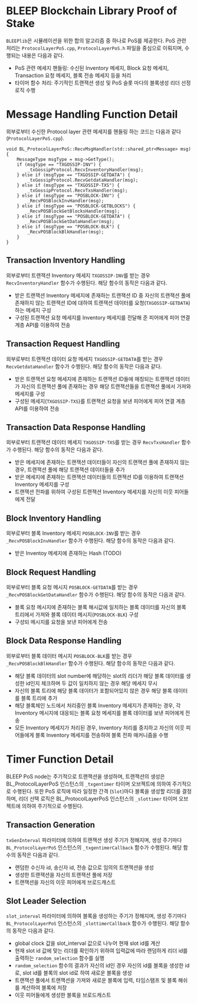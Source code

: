 # BLEEP Blockchain Library Proof of Stake
`BLEEPlib`은 시뮬레이션을 위한 합의 알고리즘 중 하나로 PoS를 제공한다. PoS 관련 처리는 `ProtocolLayerPoS.cpp`, `ProtocolLayerPoS.h` 파일을 중심으로 이뤄지며, 수행되는 내용은 다음과 같다.
- PoS 관련 메세지 핸들링: 수신된 Inventory 메세지, Block 요청 메세지, Transaction 요청 메세지, 블록 전송 메세지 등을 처리
- 타이머 함수 처리: 주기적인 트랜잭션 생성 및 PoS 슬롯 마다의 블록생성 리더 선정 로직 수행

# Message Handling Function Detail
외부로부터 수신한 Protocol layer 관련 메세지를 핸들링 하는 코드는 다음과 같다 (`ProtocolLayerPoS.cpp`).
```
void BL_ProtocolLayerPoS::RecvMsgHandler(std::shared_ptr<Message> msg) {
    MessageType msgType = msg->GetType();
    if (msgType == "TXGOSSIP-INV") {
        _txGossipProtocol.RecvInventoryHandler(msg);
    } else if (msgType == "TXGOSSIP-GETDATA") {
        _txGossipProtocol.RecvGetdataHandler(msg);
    } else if (msgType == "TXGOSSIP-TXS") {
        _txGossipProtocol.RecvTxsHandler(msg);
    } else if (msgType == "POSBLOCK-INV") {
        _RecvPOSBlockInvHandler(msg);
    } else if (msgType == "POSBLOCK-GETBLOCKS") {
        _RecvPOSBlockGetBlocksHandler(msg);
    } else if (msgType == "POSBLOCK-GETDATA") {
        _RecvPOSBlockGetDataHandler(msg);
    } else if (msgType == "POSBLOCK-BLK") {
        _RecvPOSBlockBlkHandler(msg);
    }
}
```
## Transaction Inventory Handling
외부로부터 트랜잭션 Inventory 메세지 `TXGOSSIP-INV`를 받는 경우 `RecvInventoryHandler` 함수가 수행된다. 해당 함수의 동작은 다음과 같다.
- 받은 트랜잭션 Inventory 메세지에 존재하는 트랜잭션 ID 중 자신의 트랜잭션 풀에 존재하지 않는 트랜잭션 ID에 대하여 트랜잭션 데이터를 요청(`TXGOSSIP-GETDATA`)하는 메세지 구성
- 구성된 트랜잭션 요청 메세지를 Inventory 메세지를 전달해 준 피어에게 피어 연결 계층 API를 이용하여 전송
## Transaction Request Handling
외부로부터 트랜잭션 데이터 요청 메세지 `TXGOSSIP-GETDATA`를 받는 경우 `RecvGetdataHandler` 함수가 수행된다. 해당 함수의 동작은 다음과 같다.
- 받은 트랜잭션 요청 메세지에 존재하는 트랜잭션 ID들에 매칭되는 트랜잭션 데이터가 자신의 트랜잭션 풀에 존재하는 경우 해당 트랜잭션들을 트랜잭션 풀에서 가져와 메세지를 구성
- 구성된 메세지(`TXGOSSIP-TXS`)를 트랜잭션 요청을 보낸 피어에게 피어 연결 계층 API를 이용하여 전송
## Transaction Data Response Handling
외부로부터 트랜잭션 데이터 메세지 `TXGOSSIP-TXS`를 받는 경우 `RecvTxsHandler` 함수가 수행된다. 해당 함수의 동작은 다음과 같다.
- 받은 메세지에 존재하는 트랜잭션 데이터들이 자신의 트랜잭션 풀에 존재하지 않는 경우, 트랜잭션 풀에 해당 트랜잭션 데이터들을 추가
- 받은 메세지에 존재하는 트랜잭션 데이터들의 트랜잭션 ID를 이용하여 트랜잭션 Inventory 메세지를 구성
- 트랜잭션 전파를 위하여 구성된 트랜잭션 Inventory 메세지를 자신의 이웃 피어들에게 전달
## Block Inventory Handling
외부로부터 블록 Inventory 메세지 `POSBLOCK-INV`를 받는 경우 `_RecvPOSBlockInvHandler` 함수가 수행된다. 해당 함수의 동작은 다음과 같다.
- 받은 Inventoy 메세지에 존재하는 Hash (TODO)
## Block Request Handling
외부로부터 블록 요청 메시지 `POSBLOCK-GETDATA`를 받는 경우 `_RecvPOSBlockGetDataHandler` 함수가 수행된다. 해당 함수의 동작은 다음과 같다.
- 블록 요청 메시지에 존재하는 블록 해시값에 일치하는 블록 데이터를 자신의 블록 트리에서 가져와 블록 데이터 메시지(`POSBLOCK-BLK`) 구성
- 구성되 메시지를 요청을 보낸 피어에게 전송
## Block Data Response Handling
외부로부터 블록 데이터 메시지 `POSBLOCK-BLK`를 받는 경우 `_RecvPOSBlockBlkHandler` 함수가 수행된다. 해당 함수의 동작은 다음과 같다.
- 해당 블록 데이터의 slot number에 해당하는 slot의 리더가 해당 블록 데이터를 생성한 id인지 체크하며 두 값이 일치하지 않는 경우 해당 메세지 무시
- 자신의 블록 트리에 해당 블록 데이터가 포함되어있지 않은 경우 해당 블록 데이터를 블록 트리에 추가
- 해당 블록체인 노드에서 처리중인 블록 Inventory 메세지가 존재하는 경우, 각 Inventory 메시지에 대응되는 블록 요청 메세지를 블록 데이터를 보낸 피어에게 전송
- 모든 Inventory 메세지가 처리된 경우, Inventory 처리를 중지하고 자신의 이웃 피어들에게 블록 Inventory 메세지를 전송하여 블록 전파 매커니즘을 수행

# Timer Function Detail
BLEEP PoS node는 주기적으로 트랜잭션을 생성하며, 트랜잭션의 생성은 BL_ProtocolLayerPoS 인스턴스의 `_txgentimer` 타이머 오브젝트에 의하여 주기적으로 수행된다. 또한 PoS 로직에 따라 일정한 간격 (`Slot`)마다 블록을 생성할 리더를 결정하며, 리더 선택 로직은 BL_ProtocolLayerPoS 인스턴스의 `_slottimer` 타이머 오브젝트에 의하여 주기적으로 수행된다.
## Transaction Generation
`txGenInterval` 파라미터에 의하여 트랜잭션 생성 주기가 정해지며, 생성 주기마다 `BL_ProtocolLayerPoS` 인스턴스의 `_txgentimerCallback` 함수가 수행된다. 해당 함수의 동작은 다음과 같다.
- 랜덤한 수신자 id, 송신자 id, 전송 값으로 임의의 트랜잭션을 생성
- 생성한 트랜잭션을 자신의 트랜잭션 풀에 저장
- 트랜잭션을 자신의 이웃 피어에게 브로드캐스트
## Slot Leader Selection
`slot_interval` 파라미터에 의하여 블록을 생성하는 주기가 정해지며, 생성 주기마다 `BL_ProtocolLayerPoS` 인스턴스의 `_slottimerCallback` 함수가 수행된다. 해당 함수의 동작은 다음과 같다.
- global clock 값을 slot_interval 값으로 나누어 현재 slot id를 계산
- 현재 slot id 값에 맞는 리더를 확인하기 위하여 입력값에 따라 랜덤하게 리더 id를 출력하는 `random_selection` 함수를 실행
- `random_selection` 함수의 결과가 자신의 id인 경우 자신의 id를 블록을 생성한 id로, slot id를 블록의 slot id로 하여 새로운 블록을 생성
- 트랜잭션 풀에서 트랜잭션을 가져와 새로운 블록에 입력, 타임스탬프 및 블록 해쉬를 계산하여 블록에 저장
- 이웃 피어들에게 생성한 블록을 브로드캐스트
